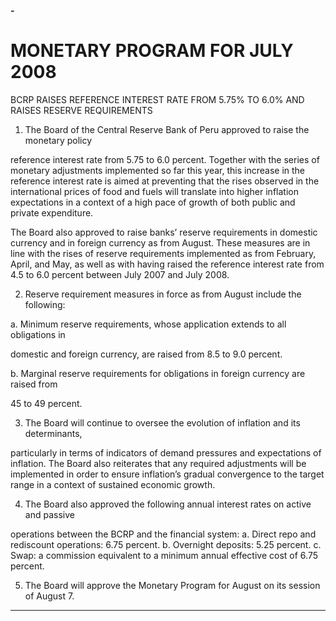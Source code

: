 **-**

# MONETARY PROGRAM FOR JULY 2008

 BCRP RAISES REFERENCE INTEREST RATE FROM 5.75% TO 6.0% 
 AND RAISES RESERVE REQUIREMENTS

1. The Board of the Central Reserve Bank of Peru approved to raise the monetary policy

reference interest rate from 5.75 to 6.0 percent. Together with the series of monetary
adjustments implemented so far this year, this increase in the reference interest rate is
aimed at preventing that the rises observed in the international prices of food and fuels
will translate into higher inflation expectations in a context of a high pace of growth of
both public and private expenditure.

The Board also approved to raise banks’ reserve requirements in domestic currency
and in foreign currency as from August. These measures are in line with the rises of
reserve requirements implemented as from February, April, and May, as well as with
having raised the reference interest rate from 4.5 to 6.0 percent between July 2007
and July 2008.

2. Reserve requirement measures in force as from August include the following:

a. Minimum reserve requirements, whose application extends to all obligations in

domestic and foreign currency, are raised from 8.5 to 9.0 percent.

b. Marginal reserve requirements for obligations in foreign currency are raised from

45 to 49 percent.

3. The Board will continue to oversee the evolution of inflation and its determinants,

particularly in terms of indicators of demand pressures and expectations of inflation.
The Board also reiterates that any required adjustments will be implemented in order to
ensure inflation’s gradual convergence to the target range in a context of sustained
economic growth.

4. The Board also approved the following annual interest rates on active and passive

operations between the BCRP and the financial system:
a. Direct repo and rediscount operations: 6.75 percent.
b. Overnight deposits: 5.25 percent.
c. Swap: a commission equivalent to a minimum annual effective cost of 6.75 percent.

5. The Board will approve the Monetary Program for August on its session of August 7.


-----

